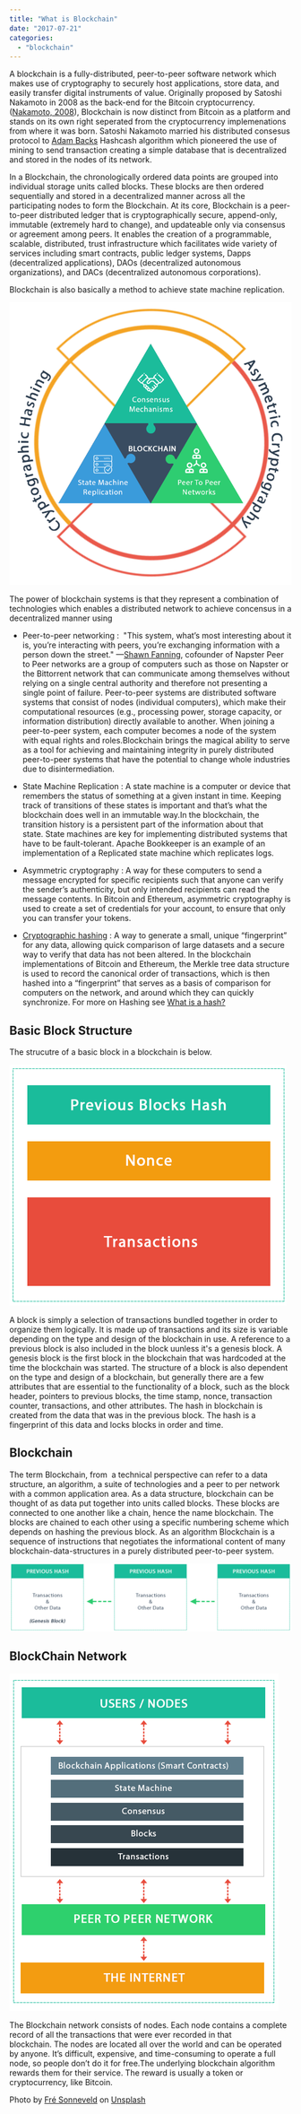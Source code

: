 ```yaml
---
title: "What is Blockchain"
date: "2017-07-21"
categories: 
  - "blockchain"
---
```


A blockchain is a fully-distributed, peer-to-peer software network which makes use of cryptography to securely host applications, store data, and easily transfer digital instruments of value. Originally proposed by Satoshi Nakamoto in 2008 as the back-end for the Bitcoin cryptocurrency.([Nakamoto, 2008](https://bitcoin.org/bitcoin.pdf)), Blockchain is now distinct from Bitcoin as a platform and stands on its own right seperated from the cryptocurrency implemenations from where it was born. Satoshi Nakamoto married his distributed consesus protocol to [Adam Backs](http://www.cypherspace.org/adam/) Hashcash algorithm which pioneered the use of mining to send transaction creating a simple database that is decentralized and stored in the nodes of its network.

In a Blockchain, the chronologically ordered data points are grouped into individual storage units called blocks. These blocks are then ordered sequentially and stored in a decentralized manner across all the participating nodes to form the Blockchain. At its core, Blockchain is a peer-to-peer distributed ledger that is cryptographically secure, append-only, immutable (extremely hard to change), and updateable only via consensus or agreement among peers. It enables the creation of a programmable, scalable, distributed, trust infrastructure which facilitates wide variety of services including smart contracts, public ledger systems, Dapps (decentralized applications), DAOs (decentralized autonomous organizations), and DACs (decentralized autonomous corporations).

Blockchain is also basically a method to achieve state machine replication.

![Blockchain foundation](images/Blockchain-foundation-1.png)

The power of blockchain systems is that they represent a combination of technologies which enables a distributed network to achieve concensus in a decentralized manner using

- Peer-to-peer networking :  "This system, what’s most interesting about it is, you’re interacting with peers, you’re exchanging information with a person down the street." —[Shawn Fanning](https://en.wikipedia.org/wiki/Shawn_Fanning), cofounder of Napster Peer to Peer networks are a group of computers such as those on Napster or the Bittorrent network that can communicate among themselves without relying on a single central authority and therefore not presenting a single point of failure. Peer-to-peer systems are distributed software systems that consist of nodes (individual computers), which make their computational resources (e.g., processing power, storage capacity, or information distribution) directly available to another. When joining a peer-to-peer system, each computer becomes a node of the system with equal rights and roles.Blockchain brings the magical ability to serve as a tool for achieving and maintaining integrity in purely distributed peer-to-peer systems that have the potential to change whole industries due to disintermediation.
- State Machine Replication : A state machine is a computer or device that remembers the status of something at a given instant in time. Keeping track of transitions of these states is important and that’s what the blockchain does well in an immutable way.In the blockchain, the transition history is a persistent part of the information about that state. State machines are key for implementing distributed systems that have to be fault-tolerant. Apache Bookkeeper is an example of an implementation of a Replicated state machine which replicates logs.

- Asymmetric cryptography : A way for these computers to send a message encrypted for specific recipients such that anyone can verify the sender’s authenticity, but only intended recipients can read the message contents. In Bitcoin and Ethereum, asymmetric cryptography is used to create a set of credentials for your account, to ensure that only you can transfer your tokens.

- [Cryptographic hashing](http://pradeeploganathan.com/blockchain/hashing/) : A way to generate a small, unique “fingerprint” for any data, allowing quick comparison of large datasets and a secure way to verify that data has not been altered. In the blockchain implementations of Bitcoin and Ethereum, the Merkle tree data structure is used to record the canonical order of transactions, which is then hashed into a “fingerprint” that serves as a basis of comparison for computers on the network, and around which they can quickly synchronize. For more on Hashing see [What is a hash?](http://pradeeploganathan.com/blockchain/hashing/)

## Basic Block Structure

The strucutre of a basic block in a blockchain is below.

![Pradeep - Block structure](images/Pradeep-Block-structure.png)

A block is simply a selection of transactions bundled together in order to organize them logically. It is made up of transactions and its size is variable depending on the type and design of the blockchain in use. A reference to a previous block is also included in the block uunless it's a genesis block. A genesis block is the first block in the blockchain that was hardcoded at the time the blockchain was started. The structure of a block is also dependent on the type and design of a blockchain, but generally there are a few attributes that are essential to the functionality of a block, such as the block header, pointers to previous blocks, the time stamp, nonce, transaction counter, transactions, and other attributes. The hash in blockchain is created from the data that was in the previous block. The hash is a fingerprint of this data and locks blocks in order and time.

## **Blockchain**

The term Blockchain, from  a technical perspective can refer to a data structure, an algorithm, a suite of technologies and a peer to per network with a common application area. As a data structure, blockchain can be thought of as data put together into units called blocks. These blocks are connected to one another like a chain, hence the name blockchain. The blocks are chained to each other using a specific numbering scheme which depends on hashing the previous block. As an algorithm Blockchain is a sequence of instructions that negotiates the informational content of many blockchain-data-structures in a purely distributed peer-to-peer system.

![Pradeep - Blockchain](images/Pradeep-Blockchain.png)

## BlockChain Network

![Pradeep - Blockchain Network](images/Pradeep-Blockchain-Network.png)

The Blockchain network consists of nodes. Each node contains a complete record of all the transactions that were ever recorded in that blockchain. The nodes are located all over the world and can be operated by anyone. It’s difficult, expensive, and time-consuming to operate a full node, so people don’t do it for free.The underlying blockchain algorithm rewards them for their service. The reward is usually a token or cryptocurrency, like Bitcoin.

Photo by [Fré Sonneveld](http://unsplash.com/photos/K8iHtzoIKQ4?utm_source=unsplash&utm_medium=referral&utm_content=creditCopyText) on [Unsplash](https://unsplash.com/?utm_source=unsplash&utm_medium=referral&utm_content=creditCopyText)
